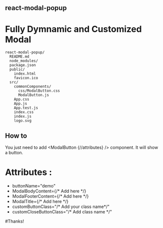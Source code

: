 
## react-modal-popup
# Fully Dymnamic and Customized Modal
```
react-modal-popup/
  README.md
  node_modules/
  package.json
  public/
    index.html
    favicon.ico
  src/
    commonComponents/
      css/ModalButton.css
      ModalButton.js
    App.css
    App.js
    App.test.js
    index.css
    index.js
    logo.svg
```
## How to

You just need to add <ModalButton {//attributes}  /> component.
It will show a button. 

# Attributes :

- buttonName="demo" 
- ModalBodyContent={/* Add <component /> here */}
- ModalFooterContent={/* Add <component /> here */}
- ModalTitle={/* Add <component /> here */}
- customButtonClass="/* Add your class name*/"
- customCloseButtonClass="/* Add class name */"


#Thanks!

